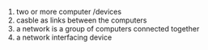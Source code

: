 1. two or more computer /devices
2. casble as links between the computers
3. a network is a group of computers connected together
4. a network interfacing device
